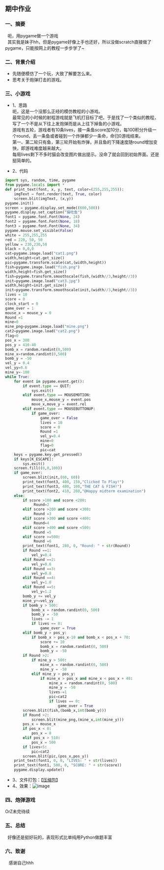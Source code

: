 ## 期中作业

### 一、摘要
   呃，用pygame做一个游戏\
   其实我是妹子hh，但是pygame好像上手也还好，所以没做scratch直接做了pygame，只能按网上的教程一步步学了~

### 二、背景介绍
- 先随便模仿了一个玩，大致了解要怎么来。
- 思考关于炮弹打击的游戏。

### 三、小游戏
* 1、思路\
呃，这是一个没那么正经的模仿教程的小游戏。\
最常见的小时候的射程游戏就是飞机打目标了吧，于是找了一个类似的教程，写了一个不是从下往上发炮弹而是从上往下掉鱼的小游戏。\
游戏有五轮，游戏者有10条lives，接一条鱼score加10分，每100积分升级一个round，丢一条鱼或者碰到一个炸弹都少一条命，命归0游戏结束。\
第一、第二轮只有鱼，第三轮开始有炸弹，并且鱼的下降速度随round增加变快，即游戏难度越来越大。\
每局lives剩下不多时猫会改变图片做出提示。没命了就会回到初始界面。还是挺简单的。

* 2、代码
```python
import sys, random, time, pygame
from pygame.locals import *
def print_text(font, x, y, text, color=(255,255,255)):
    imgText = font.render(text, True, color)
    screen.blit(imgText, (x,y))
pygame.init()
screen = pygame.display.set_mode((600,500))
pygame.display.set_caption("猫吃鱼")
font1 = pygame.font.Font(None, 24)
font2 = pygame.font.Font(None, 18)
font3 = pygame.font.Font(None, 34)
pygame.mouse.set_visible(False)
white = 255,255,255
red = 220, 50, 50
yellow = 230,230,50
black = 0,0,0
cat=pygame.image.load("cat1.png")
width,height=cat.get_size()
pic=pygame.transform.scale(cat,(width,height))
fish=pygame.image.load("fish.png")
width,height=fish.get_size()
fish=pygame.transform.smoothscale(fish,(width//3,height//3))
init=pygame.image.load("cat3.jpg")
width,height=init.get_size()
init=pygame.transform.smoothscale(init,(width//3,height//3))
lives = 10
score = 0
clock_start = 0
game_over = 1
mouse_x = mouse_y = 0
Round =1
mine=0
mine_png=pygame.image.load("mine.png")
cat2=pygame.image.load("cat2.png")
flag=0
pos_x = 300
pos_y = 410-40
bomb_x = random.randint(0,500)
mine_x=random.randint(0,500)
bomb_y = -50
vel_y = 0.4
vel_yy=0.6
mine_y=-100
while True:
    for event in pygame.event.get():
        if event.type == QUIT:
            sys.exit()
        elif event.type == MOUSEMOTION:
            mouse_x,mouse_y = event.pos
            move_x,move_y = event.rel
        elif event.type == MOUSEBUTTONUP:
            if game_over:
                game_over = False
                lives = 10
                score = 0
                Round =1
                vel_y=0.4
                mine=0
                flag=0
                pic=cat
    keys = pygame.key.get_pressed()
    if keys[K_ESCAPE]:
        sys.exit()
    screen.fill((0,0,100))
    if game_over:
        screen.blit(init,(60, 60))
        print_text(font3, 400, 150,"Clicked To Play!")
        print_text(font3, 400, 100,"THE CAT & FISH!")
        print_text(font2, 410, 280,"@Happy midterm examination")
    else:
        if score >100 and score <200:
             Round=2
        elif score >200 and score <300:
             Round =3
        elif score >300 and score <400:
             Round=4
        elif score >400 and score <500:
             Round =5
        elif score >=500:
             Round =6
        print_text(font1, 280, 0, "Round: " + str(Round))
        if Round ==1:
            vel_y=0.4
        elif Round ==2:
            vel_y=0.6
        elif Round ==3:
            vel_y=0.8
        elif Round ==4:
            vel_y=1.0
        elif Round ==5:
            vel_y=1.2
        bomb_y += vel_y
        mine_y+=vel_yy 
        if bomb_y > 500:
            bomb_x = random.randint(0, 500)
            bomb_y = -50
            lives -= 1
            if lives == 0:
                game_over = True
        elif bomb_y > pos_y:
            if bomb_x > pos_x-10 and bomb_x < pos_x + 70:
                score += 10
                bomb_x = random.randint(0, 500)
                bomb_y = -50
        if Round >2:
            if mine_y > 500:
                mine_x = random.randint(0, 500)
                mine_y = -50
            elif mine_y > pos_y:
                if mine_x > pos_x and mine_x < pos_x + 40:
                    mine_x = random.randint(0, 500)
                    mine_y = -50
                    lives-=1
                    pic=cat2
                    if lives == 0:
                        game_over = True
        screen.blit(fish,(bomb_x,int(bomb_y)))
        if Round >2:
            screen.blit(mine_png,(mine_x,int(mine_y)))
        pos_x = mouse_x
        if pos_x < 0:
            pos_x = 0
        elif pos_x > 510:
            pos_x = 500
        if lives<5:
            pic=cat2
        screen.blit(pic,(pos_x,pos_y))
    print_text(font1, 0, 0, "LIVES: " + str(lives))
    print_text(font1, 500, 0, "SCORE: " + str(score))
    pygame.display.update()
```
* 3、文件打包：【[压缩包](https://github.com/lilyechoC/compuational_physics_2015301510036/blob/master/files/cat%26fish.rar)】
* 4、效果：![image](https://github.com/lilyechoC/compuational_physics_2015301510036/blob/master/files/%E7%8C%AB%E5%90%83%E9%B1%BC%E6%95%88%E6%9E%9C.gif)

### 四、炮弹游戏
OrZ未完待续

### 五、总结
    好像还是挺好玩的，表现形式比单纯用Python做题丰富
    
### 六、致谢
    感谢自己hhh
